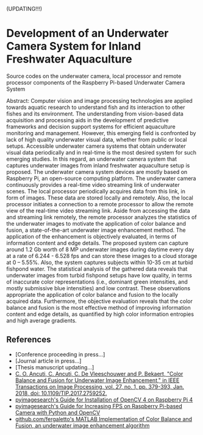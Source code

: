 (UPDATING!!!)

# Development of an Underwater Camera System for Inland Freshwater Aquaculture
Source codes on the underwater camera, local processor and remote processor components of the Raspberry Pi-based Underwater Camera System

Abstract:
Computer vision and image processing technologies are applied towards aquatic research to understand fish and its interaction to other fishes and its environment. The understanding from vision-based data acquisition and processing aids in the development of predictive frameworks and decision support systems for efficient aquaculture monitoring and management. However, this emerging field is confronted by lack of high quality underwater visual data, whether from public or local setups. Accessible underwater camera systems that obtain underwater visual data periodically and in real-time is the most desired system for such emerging studies. In this regard, an underwater camera system that captures underwater images from inland freshwater aquaculture setup is proposed. The underwater camera system devices are mostly based on Raspberry Pi, an open-source computing platform. The underwater camera continuously provides a real-time video streaming link of underwater scenes. The local processor periodically acquires data from this link, in form of images. These data are stored locally and remotely. Also, the local processor initiates a connection to a remote processor to allow the remote view of the real-time video streaming link. Aside from accessing the data and streaming link remotely, the remote processor analyzes the statistics of the underwater images to motivate the application of color balance and fusion, a state-of-the-art underwater image enhancement method. The application of the enhancement is objectively evaluated, in terms of information content and edge details. The proposed system can capture around 1.2 Gb worth of 8 MP underwater images during daytime every day at a rate of 6.244 - 6.528 fps and can store these images to a cloud storage at 0 – 5.55%. Also, the system captures subjects within 10-35 cm at turbid fishpond water. The statistical analysis of the gathered data reveals that underwater images from turbid fishpond setups have low quality, in terms of inaccurate color representations (i.e., dominant green intensities, and mostly submissive blue intensities) and low contrast. These observations appropriate the application of color balance and fusion to the locally acquired data. Furthermore, the objective evaluation reveals that the color balance and fusion is the most effective method of improving information content and edge details, as quantified by high color information entropies and high average gradients. 

## References
* [Conference proceeding in press...]
* [Journal article in press...]
* [Thesis manuscript updating...]
* [C. O. Ancuti, C. Ancuti, C. De Vleeschouwer and P. Bekaert, "Color Balance and Fusion for Underwater Image Enhancement," in IEEE Transactions on Image Processing, vol. 27, no. 1, pp. 379-393, Jan. 2018, doi: 10.1109/TIP.2017.2759252.](https://doi.org/10.1109/TIP.2017.2759252)
* [pyimagesearch's Guide for Installation of OpenCV 4 on Raspberry Pi 4](https://www.pyimagesearch.com/2019/09/16/install-opencv-4-on-raspberry-pi-4-and-raspbian-buster/)
* [pyimagesearch's Guide for Increasing FPS on Raspberry Pi-based Camera with Python and OpenCV](https://www.pyimagesearch.com/2015/12/28/increasing-raspberry-pi-fps-with-python-and-opencv/)
* [github.com/fergaletto's MATLAB Implementation of Color Balance and Fusion, an underwater image enhancement algorithm](https://github.com/fergaletto/Color-Balance-and-fusion-for-underwater-image-enhancement.-.)
